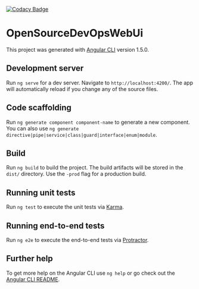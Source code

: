 [![Codacy Badge](https://api.codacy.com/project/badge/Grade/52f639dbde264b369de9aa7154b2d4c0)](https://www.codacy.com/app/caseyokane-8451/OpenSource-DevOps-Web-Ui?utm_source=github.com&amp;utm_medium=referral&amp;utm_content=caseyokane-8451/OpenSource-DevOps-Web-Ui&amp;utm_campaign=Badge_Grade)

# OpenSourceDevOpsWebUi

This project was generated with [Angular CLI](https://github.com/angular/angular-cli) version 1.5.0.

## Development server

Run `ng serve` for a dev server. Navigate to `http://localhost:4200/`. The app will automatically reload if you change any of the source files.

## Code scaffolding

Run `ng generate component component-name` to generate a new component. You can also use `ng generate directive|pipe|service|class|guard|interface|enum|module`.

## Build

Run `ng build` to build the project. The build artifacts will be stored in the `dist/` directory. Use the `-prod` flag for a production build.

## Running unit tests

Run `ng test` to execute the unit tests via [Karma](https://karma-runner.github.io).

## Running end-to-end tests

Run `ng e2e` to execute the end-to-end tests via [Protractor](http://www.protractortest.org/).

## Further help

To get more help on the Angular CLI use `ng help` or go check out the [Angular CLI README](https://github.com/angular/angular-cli/blob/master/README.md).
